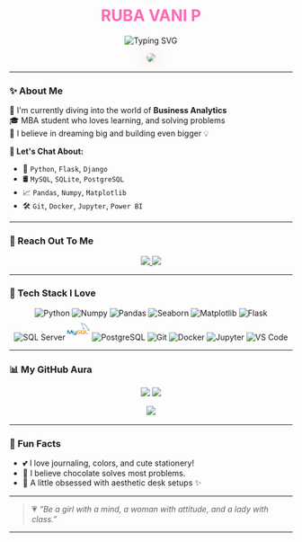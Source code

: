 <!-- Profile Header -->
<h1 align="center"> <span style="color:#FF69B4;">RUBA VANI P</span> </h1>

<p align="center">
  <img src="https://readme-typing-svg.herokuapp.com?font=Sacramento&size=30&pause=1000&color=F478D9&center=true&vCenter=true&width=600&lines=MBA+Student+🌸+Data+Dreamer;Business+Analytics+Learner+📊;Pythonista+🐍+%7C+Always+Curious" alt="Typing SVG" />
</p>

<!-- Cute Profile Image -->
<p align="center">
  <img src="https://github.com/user-attachments/assets/0e0fcf45-7ea5-4dd7-99ae-119b2ea8cad1" width="200" style="border-radius: 50%; box-shadow: 0 0 25px pink;" />
</p>

---

### ✨ About Me

🌷 I'm currently diving into the world of **Business Analytics**  
🎓 MBA student who loves learning, and solving problems  
🦋 I believe in dreaming big and building even bigger 💡

**💬 Let's Chat About:**

- 🐍 `Python`, `Flask`, `Django`
- 🛢️ `MySQL`, `SQLite`, `PostgreSQL`
- 📈 `Pandas`, `Numpy`, `Matplotlib`
- 🛠️ `Git`, `Docker`, `Jupyter`, `Power BI`

---

### 💌 Reach Out To Me

<p align="center">
  <a href="mailto:rubavanipitchaimari@gmail.com">
    <img src="https://img.shields.io/badge/-Gmail-F478D9?style=for-the-badge&logo=gmail&logoColor=white" />
  </a>
  <a href="https://www.linkedin.com/in/ruba-vani-p-04b403349/" target="_blank">
    <img src="https://img.shields.io/badge/-LinkedIn-D291BC?style=for-the-badge&logo=linkedin&logoColor=white" />
  </a>
</p>

---

### 🧁 Tech Stack I Love

<p align="center">
  <img src="https://cdn.jsdelivr.net/gh/devicons/devicon/icons/python/python-original.svg" width="40" title="Python"/>
  <img src="https://cdn.jsdelivr.net/gh/devicons/devicon/icons/numpy/numpy-original.svg" width="40" title="Numpy"/>
  <img src="https://cdn.jsdelivr.net/gh/devicons/devicon/icons/pandas/pandas-original.svg" width="40" title="Pandas"/>
  <img src="https://seaborn.pydata.org/_images/logo-mark-lightbg.svg" width="40" title="Seaborn"/>
  <img src="https://upload.wikimedia.org/wikipedia/commons/8/84/Matplotlib_icon.svg" width="30" title="Matplotlib"/>
  <img src="https://upload.wikimedia.org/wikipedia/commons/3/3c/Flask_logo.svg" width="40" title="Flask"/>
  <img src="https://www.svgrepo.com/show/303229/microsoft-sql-server-logo.svg" width="40" title="SQL Server"/>
  <img src="https://raw.githubusercontent.com/devicons/devicon/master/icons/mysql/mysql-original-wordmark.svg" width="40" title="MySQL"/>
  <img src="https://cdn.jsdelivr.net/gh/devicons/devicon/icons/postgresql/postgresql-original.svg" width="40" title="PostgreSQL"/>
  <img src="https://cdn.jsdelivr.net/gh/devicons/devicon/icons/git/git-plain.svg" width="30" title="Git"/>
  <img src="https://cdn.jsdelivr.net/gh/devicons/devicon/icons/docker/docker-plain.svg" width="30" title="Docker"/>
  <img src="https://cdn.jsdelivr.net/gh/devicons/devicon/icons/jupyter/jupyter-original-wordmark.svg" width="30" title="Jupyter"/>
  <img src="https://cdn.jsdelivr.net/gh/devicons/devicon/icons/vscode/vscode-original.svg" width="30" title="VS Code"/>
</p>

---

### 📊 My GitHub Aura

<p align="center">
  <img height="180em" src="https://github-readme-stats.vercel.app/api?username=Rubavani13&show_icons=true&theme=rose_pine&hide_border=true" />
  <img height="180em" src="https://github-readme-stats.vercel.app/api/top-langs/?username=Rubavani13&layout=compact&theme=rose_pine&hide_border=true" />
</p>

<p align="center">
  <img src="https://github-readme-streak-stats.herokuapp.com?user=Rubavani13&theme=maroongold&hide_border=true" />
</p>

---

### 🌸 Fun Facts

- 💕 I love journaling, colors, and cute stationery!
- 🍫 I believe chocolate solves most problems.
- 🎨 A little obsessed with aesthetic desk setups ✨

---

> 💗 *“Be a girl with a mind, a woman with attitude, and a lady with class.”*

---

